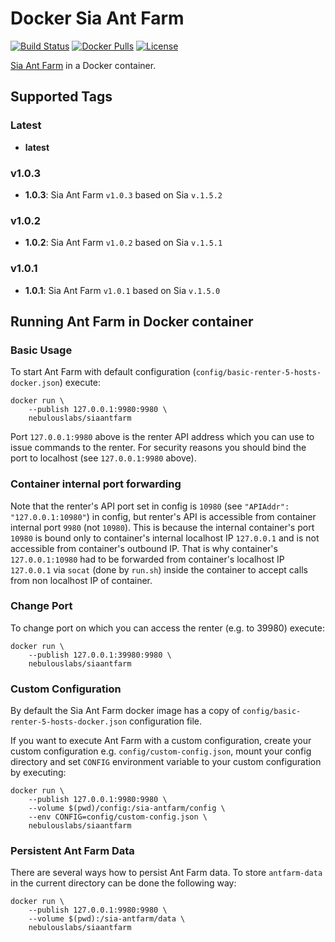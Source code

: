 # Docker Sia Ant Farm

[![Build Status](https://travis-ci.org/NebulousLabs/docker-sia-ant-farm.svg?branch=master)](https://travis-ci.org/NebulousLabs/docker-sia-ant-farm) 
[![Docker Pulls](https://img.shields.io/docker/pulls/nebulouslabs/siaantfarm.svg?maxAge=604800)](https://hub.docker.com/r/nebulouslabs/siaantfarm) 
[![License](http://img.shields.io/:license-mit-blue.svg)](LICENSE)

[Sia Ant Farm](https://gitlab.com/NebulousLabs/Sia-Ant-Farm) in a Docker container.

## Supported Tags

### Latest
* **latest**

### v1.0.3
* **1.0.3**: Sia Ant Farm `v1.0.3` based on Sia `v.1.5.2`

### v1.0.2
* **1.0.2**: Sia Ant Farm `v1.0.2` based on Sia `v.1.5.1`

### v1.0.1
* **1.0.1**: Sia Ant Farm `v1.0.1` based on Sia `v.1.5.0`

## Running Ant Farm in Docker container

### Basic Usage
To start Ant Farm with default configuration
(`config/basic-renter-5-hosts-docker.json`) execute:
```
docker run \
    --publish 127.0.0.1:9980:9980 \
    nebulouslabs/siaantfarm
```
Port `127.0.0.1:9980` above is the renter API address which you can use to
issue commands to the renter. For security reasons you should bind the port to
localhost (see `127.0.0.1:9980` above).

### Container internal port forwarding
Note that the renter's API port set in config is `10980` (see
`"APIAddr": "127.0.0.1:10980"`) in config, but renter's API is accessible from
container internal port `9980` (not `10980`). This is because the internal
container's port `10980` is bound only to container's internal localhost IP
`127.0.0.1` and is not accessible from container's outbound IP. That is why
container's `127.0.0.1:10980` had to be forwarded from container's localhost IP
`127.0.0.1` via `socat` (done by `run.sh`) inside the container to accept calls
from non localhost IP of container.

### Change Port
To change port on which you can access the renter (e.g. to 39980) execute:
```
docker run \
    --publish 127.0.0.1:39980:9980 \
    nebulouslabs/siaantfarm
```

### Custom Configuration
By default the Sia Ant Farm docker image has a copy of
`config/basic-renter-5-hosts-docker.json` configuration file.

If you want to execute Ant Farm with a custom configuration, create your custom
configuration e.g. `config/custom-config.json`, mount your config directory and
set `CONFIG` environment variable to your custom configuration by executing:
```
docker run \
    --publish 127.0.0.1:9980:9980 \
    --volume $(pwd)/config:/sia-antfarm/config \
    --env CONFIG=config/custom-config.json \
    nebulouslabs/siaantfarm
```

### Persistent Ant Farm Data
There are several ways how to persist Ant Farm data. To store `antfarm-data` in
the current directory can be done the following way:
```
docker run \
    --publish 127.0.0.1:9980:9980 \
    --volume $(pwd):/sia-antfarm/data \
    nebulouslabs/siaantfarm
```
